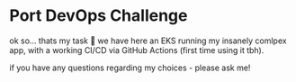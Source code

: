 # Port DevOps Challenge

ok so... thats my task 👐
we have here an EKS running my insanely comlpex app, with a working CI/CD via GitHub Actions (first time using it tbh).

if you have any questions regarding my choices - please ask me!
